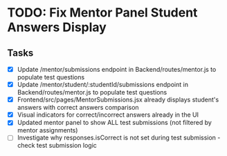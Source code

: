 # TODO: Fix Mentor Panel Student Answers Display

## Tasks
- [x] Update /mentor/submissions endpoint in Backend/routes/mentor.js to populate test questions
- [x] Update /mentor/student/:studentId/submissions endpoint in Backend/routes/mentor.js to populate test questions
- [x] Frontend/src/pages/MentorSubmissions.jsx already displays student's answers with correct answers comparison
- [x] Visual indicators for correct/incorrect answers already in the UI
- [x] Updated mentor panel to show ALL test submissions (not filtered by mentor assignments)
- [ ] Investigate why responses.isCorrect is not set during test submission - check test submission logic
